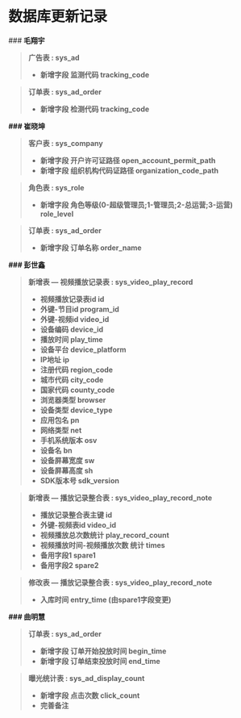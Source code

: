 # 数据库更新记录

###<b> 毛翔宇
> 广告表 : sys_ad
>+ 新增字段 监测代码 tracking_code

> 订单表 : sys_ad_order
>+ 新增字段 检测代码 tracking_code

###<b> 崔晓坤
> 客户表 : sys_company
>+ 新增字段 开户许可证路径 open_account_permit_path
>+ 新增字段 组织机构代码证路径 organization_code_path

> 角色表 : sys_role
>+ 新增字段 角色等级(0-超级管理员;1-管理员;2-总运营;3-运营) role_level

> 订单表 : sys_ad_order
>+ 新增字段 订单名称 order_name

###<b> 彭世鑫
> 新增表 — 视频播放记录表 : sys_video_play_record
>+ 视频播放记录表id id
>+ 外键-节目id program_id
>+ 外键-视频id video_id
>+ 设备编码 device_id
>+ 播放时间 play_time
>+ 设备平台 device_platform
>+ IP地址 ip
>+ 注册代码 region_code
>+ 城市代码 city_code
>+ 国家代码 county_code
>+ 浏览器类型 browser
>+ 设备类型 device_type
>+ 应用包名 pn
>+ 网络类型 net
>+ 手机系统版本 osv
>+ 设备名 bn
>+ 设备屏幕宽度 sw
>+ 设备屏幕高度 sh
>+ SDK版本号 sdk_version

> 新增表 — 播放记录整合表 : sys_video_play_record_note
>+ 播放记录整合表主键 id
>+ 外键-视频表id video_id
>+ 视频播放总次数统计 play_record_count
>+ 视频播放时间-视频播放次数 统计 times
>+ 备用字段1 spare1
>+ 备用字段2 spare2

> 修改表 — 播放记录整合表 : sys_video_play_record_note
>+ 入库时间 entry_time (由spare1字段变更)

###<b> 曲明慧
> 订单表 : sys_ad_order
>+ 新增字段 订单开始投放时间 begin_time
>+ 新增字段 订单结束投放时间 end_time

> 曝光统计表 : sys_ad_display_count
>+ 新增字段 点击次数 click_count
>+ 完善备注